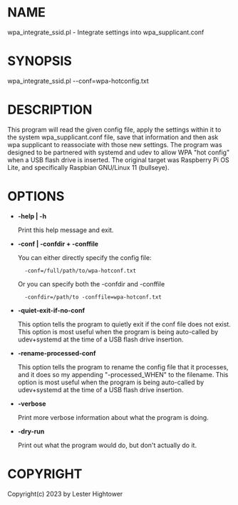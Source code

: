 # NAME

wpa\_integrate\_ssid.pl - Integrate settings into wpa\_supplicant.conf

# SYNOPSIS

wpa\_integrate\_ssid.pl --conf=wpa-hotconfig.txt

# DESCRIPTION

This program will read the given config file, apply the settings
within it to the system wpa\_supplicant.conf file, save that information
and then ask wpa supplicant to reassociate with those new settings. The
program was designed to be partnered with systemd and udev to allow WPA
"hot config" when a USB flash drive is inserted. The original target was
Raspberry Pi OS Lite, and specifically Raspbian GNU/Linux 11 (bullseye).

# OPTIONS

- **-help | -h**

    Print this help message and exit.

- **-conf | -confdir + -conffile**

    You can either directly specify the config file:

        -conf=/full/path/to/wpa-hotconf.txt

    Or you can specify both the -confdir and -conffile

        -confdir=/path/to -conffile=wpa-hotconf.txt

- **-quiet-exit-if-no-conf**

    This option tells the program to quietly exit if the conf file
    does not exist. This option is most useful when the program is being
    auto-called by udev+systemd at the time of a USB flash drive insertion.

- **-rename-processed-conf**

    This option tells the program to rename the config file that it
    processes, and it does so my appending "-processed\_WHEN" to the
    filename. This option is most useful when the program is being
    auto-called by udev+systemd at the time of a USB flash drive insertion.

- **-verbose**

    Print more verbose information about what the program is doing.

- **-dry-run**

    Print out what the program would do, but don't actually do it.

# COPYRIGHT

Copyright(c) 2023 by Lester Hightower
